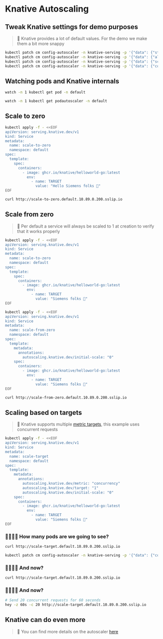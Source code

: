# Knative Autoscaling

## Tweak Knative settings for demo purposes

> 📝 Knative provides a lot of default values. For the demo we make them a bit more snappy

```bash
kubectl patch cm config-autoscaler -n knative-serving -p '{"data": {"stable-window": "10s"}}'
kubectl patch cm config-autoscaler -n knative-serving -p '{"data": {"allow-zero-initial-scale": "true"}}'
kubectl patch cm config-autoscaler -n knative-serving -p '{"data": {"scale-to-zero-grace-period": "1s"}}'
kubectl patch cm config-autoscaler -n knative-serving -p '{"data": {"container-concurrency-target-percentage": "0.7"}}'
```

## Watching pods and Knative internals

```bash
watch -n 1 kubectl get pod -n default
```
```bash
watch -n 1 kubectl get podautoscaler -n default
```

## Scale to zero

```bash
kubectl apply -f - <<EOF
apiVersion: serving.knative.dev/v1
kind: Service
metadata:
  name: scale-to-zero
  namespace: default
spec:
  template:
    spec:
      containers:
        - image: ghcr.io/knative/helloworld-go:latest
          env:
            - name: TARGET
              value: "Hello Siemens folks 👋"        
EOF
```

```bash
curl http://scale-to-zero.default.10.89.0.200.sslip.io
```

## Scale from zero

> 📝 Per default a service will always be scaled to 1 at creation to verify that it works properly

```bash
kubectl apply -f - <<EOF
apiVersion: serving.knative.dev/v1
kind: Service
metadata:
  name: scale-to-zero
  namespace: default
spec:
  template:
    spec:
      containers:
        - image: ghcr.io/knative/helloworld-go:latest
          env:
            - name: TARGET
              value: "Siemens folks 👋"        
EOF
```

```bash
kubectl apply -f - <<EOF
apiVersion: serving.knative.dev/v1
kind: Service
metadata:
  name: scale-from-zero
  namespace: default
spec:
  template:
    metadata:
      annotations:
        autoscaling.knative.dev/initial-scale: "0"  
    spec:
      containers:
        - image: ghcr.io/knative/helloworld-go:latest
          env:
            - name: TARGET
              value: "Siemens folks 👋"        
EOF
```

```bash
curl http://scale-from-zero.default.10.89.0.200.sslip.io
```

## Scaling based on targets

> 📝 Knative supports multiple [metric targets](https://knative.dev/docs/serving/autoscaling/autoscaling-metrics/), this example uses concurrent requests

```bash
kubectl apply -f - <<EOF
apiVersion: serving.knative.dev/v1
kind: Service
metadata:
  name: scale-target
  namespace: default
spec:
  template:
    metadata:
      annotations:
        autoscaling.knative.dev/metric: "concurrency"
        autoscaling.knative.dev/target: "1"
        autoscaling.knative.dev/initial-scale: "0"
    spec:
      containers:
        - image: ghcr.io/knative/helloworld-go:latest
          env:
            - name: TARGET
              value: "Siemens folks 👋"        
EOF
```

### 🙋‍♂️🙋‍♀ How many pods are we going to see?️

```bash
curl http://scale-target.default.10.89.0.200.sslip.io
```

```bash
kubectl patch cm config-autoscaler -n knative-serving -p '{"data": {"container-concurrency-target-percentage": "1"}}'
```

### 🙋‍♂️🙋‍♀ And now?

```bash
curl http://scale-target.default.10.89.0.200.sslip.io
```

### 🙋‍♂️🙋‍♀ And now?

```bash
# Send 20 concurrent requests for 60 seconds
hey -z 60s -c 20 http://scale-target.default.10.89.0.200.sslip.io
```


## Knative can do even more

> 📝 You can find more details on the autoscaler [here](https://knative.dev/docs/serving/autoscaling/)

